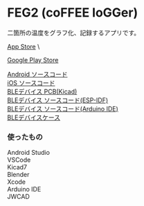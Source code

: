 # FEG2 (coFFEE loGGer)

二箇所の温度をグラフ化、記録するアプリです。

[App Store](https://apps.apple.com/us/app/feg2/id6752493501) \

[Google Play Store](https://play.google.com/store/apps/details?id=space.webkombinat.feg2) 

<!--[動画で確認]() -->

[Android ソースコード](https://github.com/bunnmei/FEG2_Android) \
[iOS ソースコード](https://github.com/bunnmei/FEG2_iOS) \
[BLEデバイス PCB(Kicad)](https://github.com/bunnmei/FEG2_PCB) \
[BLEデバイス ソースコード(ESP-IDF)](https://github.com/bunnmei/FEG2_Firmware) \
[BLEデバイス ソースコード(Arduino IDE)](https://github.com/bunnmei/FEG2_Arduino) \
[BLEデバイスケース](https://github.com/bunnmei/FEG2_STL)

<!-- [BLEデバイスケース(STL)]() -->
<!-- [iOS ソースコード]() -->

### 使ったもの

Android Studio \
VSCode \
Kicad7 \
Blender \
Xcode \
Arduino IDE \
JWCAD 
